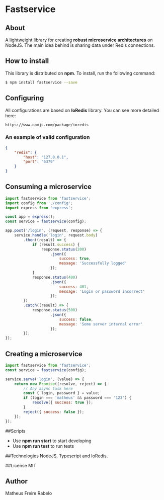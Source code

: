# Fastservice

## About
A lightweight library for creating **robust microservice architectures** on NodeJS.
The main idea behind is sharing data under Redis connections.

## How to install
This library is distributed on **npm**. To install, run the following command:
```bash
$ npm install fastservice --save
```

## Configuring
All configurations are based on **IoRedis** library. You can see more detailed here:
```
https://www.npmjs.com/package/ioredis
```

### An example of valid configuration

```json 
{
    "redis": {
        "host": "127.0.0.1",
        "port": "6379"
    }
}
```

## Consuming a microservice

```javascript
import fastservice from 'fastservice';
import config from './config';
import express from 'express';

const app = express();
const service = fastservice(config);

app.post('/login', (request, response) => {
    service.handle('login', request.body)
        .then((result) => {
            if (result.success) {
                response.status(200)
                    .json({ 
                        success: true, 
                        message: 'Successfully logged'
                    });
            }
            response.status(400)
                    .json({
                        success: 401,
                        message: 'Login or password incorrect'
                    });
        })
        .catch((result) => {
            response.status(500)
                    .json({
                        success: false,
                        message: 'Some server internal error'
                    });
        });
});
```

## Creating a microservice

```javascript
import fastservice from 'fastservice';
const service = fastservice(config);

service.serve('login', (value) => {
    return new Promise((resolve, reject) => {
        // Any async task here
        const { login, password } = value;
        if (login === 'matheus' && password === '123') {
            resolve({ success: true });
        }
        reject({ success: false });
    });
});

```

##Scripts
- Use **npm run start** to start developing
- Use **npm run test** to run tests

##Technologies
NodeJS, Typescript and IoRedis.

##License
MIT

## Author
Matheus Freire Rabelo